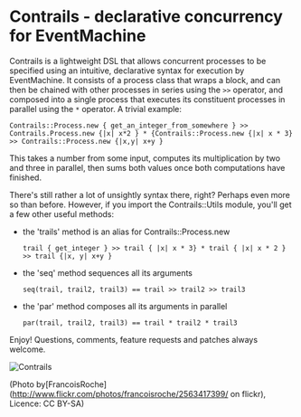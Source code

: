 Contrails - declarative concurrency for EventMachine
====================================================

Contrails is a lightweight DSL that allows concurrent processes to be specified using an intuitive, declarative syntax for execution by EventMachine. It consists of a process class that wraps a block, and can then be chained with other processes in series using the `>>` operator, and composed into a single process that executes its constituent processes in parallel using the `*` operator. A trivial example:

    Contrails::Process.new { get_an_integer_from_somewhere } >> Contrails.Process.new {|x| x*2 } * {Contrails::Process.new {|x| x * 3}  >> Contrails::Process.new {|x,y| x+y } 

This takes a number from some input, computes its multiplication by two and three in parallel, then sums both values once both computations have finished.

There's still rather a lot of unsightly syntax there, right? Perhaps even more so than before. However, if you import the Contrails::Utils module, you'll get a few other useful methods:

 * the 'trails' method is an alias for Contrails::Process.new

    `trail { get_integer } >> trail { |x| x * 3} * trail { |x| x * 2 } >> trail {|x, y| x+y }`

 * the 'seq' method sequences all its arguments

    `seq(trail, trail2, trail3) == trail >> trail2 >> trail3`

 * the 'par' method composes all its arguments in parallel

    `par(trail, trail2, trail3) == trail * trail2 * trail3`

Enjoy! Questions, comments, feature requests and patches always welcome.

![Contrails](http://github.com/likely/contrails/raw/master/contrib/contrails.jpg)

(Photo by[FrancoisRoche](http://www.flickr.com/photos/francoisroche/2563417399/ on flickr), Licence: CC BY-SA)
